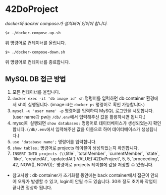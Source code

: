 # 42DoProject

*docker와 docker compose가 설치되어 있어야 합니다.*

```
$> ./docker-compose-up.sh
```
위 명령어로 컨테이너를 올립니다.

```
$> ./docker-compose-down.sh
```
위 명령어로 컨테이너를 종료합니다.

## MySQL DB 접근 방법

1. 모든 컨테이너를 올립니다.
2. `docker exec -it 'db image id' sh` 명령어를 입력하면 db container 환경에서 sh이 실행됩니다. (image id는 `docker ps` 명령어로 확인 가능합니다.)
3. `mysql -u 'user name' -p` 명령어를 입력하여 MySQL 로그인을 시도합니다. (user name과 pw는 `/db/.env`에서 입력해주신 값을 활용하시면 됩니다.)
4. mysql이 실행되면 `show databases;` 명령어로 데이터베이스가 생성되었는지 확인합니다. (`/db/.env`에서 입력해주신 값을 이름으로 하여 데이터베이스가 생성됩니다.)
5. `use 'database name';` 명령어를 입력합니다.
6. `show tables;` 명령어로 projects 테이블이 생성되었는지 확인합니다.
7. `INSERT INTO projects (\\`title\`, \`totalMember\`, \`currentMember\`, \`state\`, \`like\`, \`createdAt\`, \`updatedAt\`) VALUE('42DoProject', 5, 5, 'proceeding', 42, NOW(), NOW());` 명령어로 projects 테이블에 값을 저장할 수 있습니다.

- 참고사항 : db container가 초기화될 동안에는 back container에서 접근이 안되어 오류가 발생할 수 있고, login이 안될 수도 있습니다. 30초 정도 초기화 작업이 끝나면 정상화 됩니다.
